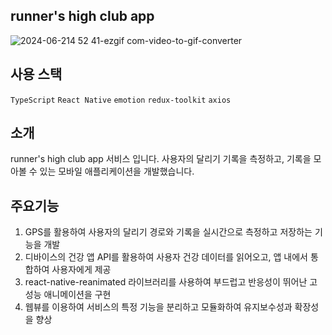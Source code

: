 ## runner's high club app

![2024-06-214 52 41-ezgif com-video-to-gif-converter](https://github.com/Runner-s-High-club/app/assets/86298255/bb47d946-83c2-48e2-b70d-c6b17b18517a)

## 사용 스택

`TypeScript` `React Native` `emotion` `redux-toolkit` `axios`

## 소개

runner's high club app 서비스 입니다.
사용자의 달리기 기록을 측정하고, 기록을 모아볼 수 있는 모바일 애플리케이션을 개발했습니다. 

## 주요기능

1. GPS를 활용하여 사용자의 달리기 경로와 기록을 실시간으로 측정하고 저장하는 기능을 개발
2. 디바이스의 건강 앱 API를 활용하여 사용자 건강 데이터를 읽어오고, 앱 내에서 통합하여 사용자에게 제공
3. react-native-reanimated 라이브러리를 사용하여 부드럽고 반응성이 뛰어난 고성능 애니메이션을 구현
4. 웹뷰를 이용하여 서비스의 특정 기능을 분리하고 모듈화하여 유지보수성과 확장성 을 향상


### <br/>

###
